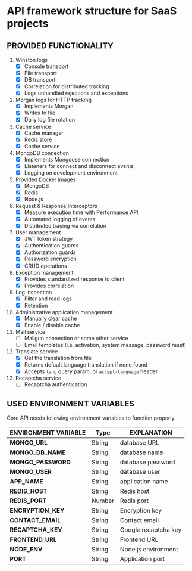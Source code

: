 # API framework structure for SaaS projects

## PROVIDED FUNCTIONALITY

1. Winston logs
   - [x] Console transport
   - [x] File transport
   - [x] DB transport
   - [x] Correlation for distributed tracking
   - [x] Logs unhandled rejections and exceptions
2. Morgan logs for HTTP tracking
   - [x] Implements Morgan
   - [x] Writes to file
   - [x] Daily log file rotation
3. Cache service
   - [x] Cache manager
   - [x] Redis store
   - [x] Cache service
4. MongoDB connection
   - [x] Implements Mongoose connection
   - [x] Listeners for connect and disconnect events
   - [x] Logging on development environment
5. Provided Docker images
   - [x] MongoDB
   - [x] Redis
   - [x] Node.js
6. Request & Response Interceptors
   - [x] Measure execution time with Performance API
   - [x] Automated logging of events
   - [x] Distributed tracing via correlation
7. User management
   - [x] JWT token strategy
   - [x] Authentication guards
   - [x] Authorization guards
   - [x] Password encryption
   - [x] CRUD operations
8. Exception management
   - [x] Provides standardized response to client
   - [x] Provides correlation
9. Log inspection
   - [x] Filter and read logs
   - [x] Retention
10. Administrative application management
    - [x] Manually clear cache
    - [x] Enable / disable cache
11. Mail service
    - [ ] Mailgun connection or some other service
    - [ ] Email templates (i.e. activation, system message, password reset)
12. Translate service
    - [x] Get the translation from file
    - [x] Returns default language translation if none found
    - [x] Accepts `lang` query param, or `accept-language` header
13. Recaptcha service
    - [ ] Recaptcha authentication

## USED ENVIRONMENT VARIABLES

Core API needs following environment variables to function properly.

| **ENVIRONMENT VARIABLE** | Type   | EXPLANATION          |
| ------------------------ | ------ | -------------------- |
| **MONGO_URL**            | String | database URL         |
| **MONGO_DB_NAME**        | String | database name        |
| **MONGO_PASSWORD**       | String | database password    |
| **MONGO_USER**           | String | database user        |
| **APP_NAME**             | String | application name     |
| **REDIS_HOST**           | String | Redis host           |
| **REDIS_PORT**           | Number | Redis port           |
| **ENCRYPTION_KEY**       | String | Encryption key       |
| **CONTACT_EMAIL**        | String | Contact email        |
| **RECAPTCHA_KEY**        | String | Google recaptcha key |
| **FRONTEND_URL**         | String | Frontend URL         |
| **NODE_ENV**             | String | Node.js environment  |
| **PORT**                 | String | Application port     |
